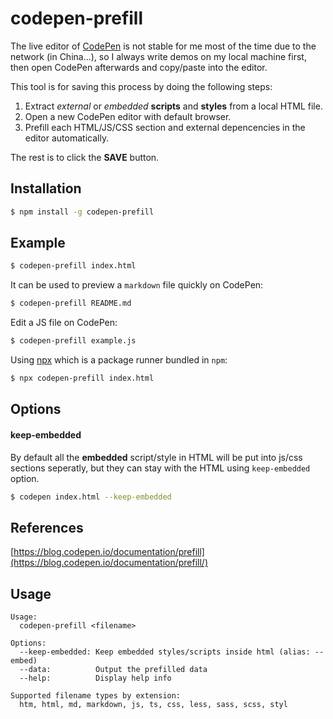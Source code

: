 # codepen-prefill

The live editor of [CodePen](https://codepen.io/) is not stable for me most of the time due to the network (in China...), so I always write demos on my local machine first,
then open CodePen afterwards and copy/paste into the editor.

This tool is for saving this process by doing the following steps:

1. Extract *external* or *embedded* **scripts** and **styles** from a local HTML file.
2. Open a new CodePen editor with default browser.
3. Prefill each HTML/JS/CSS section and external depencencies in the editor automatically.

The rest is to click the **SAVE** button.

## Installation

```bash
$ npm install -g codepen-prefill
```

## Example

```bash
$ codepen-prefill index.html
```

It can be used to preview a `markdown` file quickly on CodePen:

```bash
$ codepen-prefill README.md
```

Edit a JS file on CodePen:

```bash
$ codepen-prefill example.js
```
Using [npx](https://blog.npmjs.org/post/162869356040/introducing-npx-an-npm-package-runner) which is a package runner bundled in `npm`:

```bash
$ npx codepen-prefill index.html
```

## Options

#### keep-embedded

By default all the **embedded** script/style in HTML will be put into js/css sections seperatly,
but they can stay with the HTML using `keep-embedded` option.

```bash
$ codepen index.html --keep-embedded
```


## References

[https://blog.codepen.io/documentation/prefill](https://blog.codepen.io/documentation/prefill/)


## Usage

```
Usage:
  codepen-prefill <filename>

Options:
  --keep-embedded: Keep embedded styles/scripts inside html (alias: --embed)
  --data:          Output the prefilled data
  --help:          Display help info

Supported filename types by extension:
  htm, html, md, markdown, js, ts, css, less, sass, scss, styl
```
